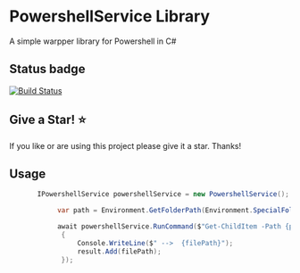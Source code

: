 # PowershellService Library
A simple  warpper library for Powershell in C#

##  Status badge
[![Build Status](https://dev.azure.com/gzeleu/Ghis.PowershellLib/_apis/build/status/Ghislain1.Ghis.PowershellLib?branchName=master)](https://dev.azure.com/gzeleu/Ghis.PowershellLib/_build/latest?definitionId=1&branchName=master)

## Give a Star! :star:
If you like or are using this project please give it a star. Thanks!

## Usage

```c#
       IPowershellService powershellService = new PowershellService();

            var path = Environment.GetFolderPath(Environment.SpecialFolder.Cookies);

            await powershellService.RunCommand($"Get-ChildItem -Path {path} -Recurse -Force -File", filePath =>
             {
                 Console.WriteLine($" -->  {filePath}");
                 result.Add(filePath);
             });
```
